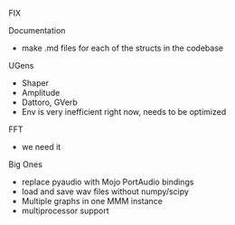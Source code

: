 FIX

Documentation

- make .md files for each of the structs in the codebase

UGens

- Shaper
- Amplitude
- Dattoro, GVerb
- Env is very inefficient right now, needs to be optimized

FFT

- we need it


Big Ones

- replace pyaudio with Mojo PortAudio bindings
- load and save wav files without numpy/scipy
- Multiple graphs in one MMM instance
- multiprocessor support